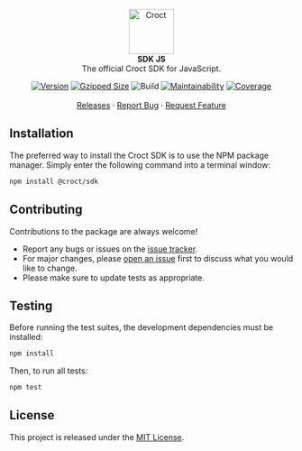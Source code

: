 <p align="center">
    <a href="https://croct.com">
        <img src="https://github.com/croct-tech/repository-template-typescript/raw/master/images/logo.svg" alt="Croct" width="80" height="80" />
    </a>
    <br />
    <strong>SDK JS</strong>
    <br />
    The official Croct SDK for JavaScript.
</p>
<p align="center">
<a href="https://www.npmjs.com/package/@croct/sdk"><img alt="Version" src="https://img.shields.io/npm/v/@croct/sdk"/></a>
    <a href="https://bundlephobia.com/result?p=@croct/sdk"><img alt="Gzipped Size" src="https://img.shields.io/bundlephobia/minzip/@croct/sdk"/></a>
    <img alt="Build" src="https://github.com/croct-tech/sdk-js/workflows/Validations/badge.svg" />
    <a href="https://codeclimate.com/repos/5e7251b3172af05fe9000e27/maintainability"><img alt="Maintainability" src="https://api.codeclimate.com/v1/badges/c44df78a3ed891af11bb/maintainability" /></a>
    <a href="https://codeclimate.com/repos/5e7251b3172af05fe9000e27/test_coverage"><img alt="Coverage" src="https://api.codeclimate.com/v1/badges/c44df78a3ed891af11bb/test_coverage" /></a>
    <br />
    <br />
    <a href="https://github.com/croct-tech/sdk-js/releases">Releases</a>
    ·
    <a href="https://github.com/croct-tech/sdk-js/issues">Report Bug</a>
    ·
    <a href="https://github.com/croct-tech/sdk-js/issues">Request Feature</a>
</p>

## Installation

The preferred way to install the Croct SDK is to use the NPM package manager. Simply enter the following command into a terminal window:

```sh
npm install @croct/sdk
```

## Contributing
Contributions to the package are always welcome! 

- Report any bugs or issues on the [issue tracker](https://github.com/croct-tech/sdk-js/issues).
- For major changes, please [open an issue](https://github.com/croct-tech/sdk-js/issues) first to discuss what you would like to change.
- Please make sure to update tests as appropriate.

## Testing

Before running the test suites, the development dependencies must be installed:

```sh
npm install
```

Then, to run all tests:

```sh
npm test
```

## License

This project is released under the [MIT License](LICENSE).
